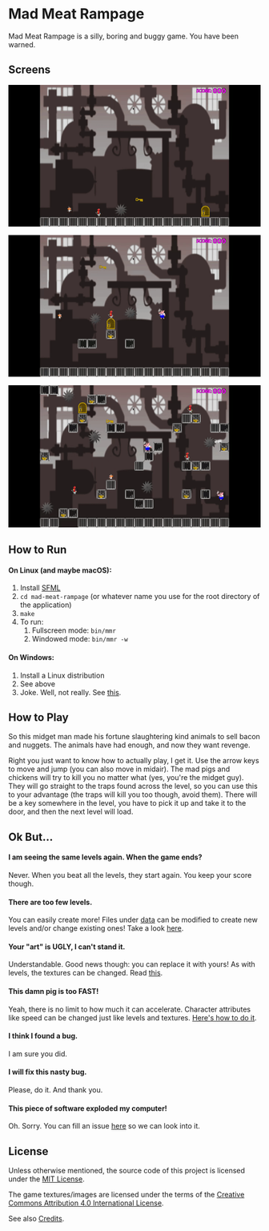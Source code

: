 # Mad Meat Rampage
Mad Meat Rampage is a silly, boring and buggy game. You have been warned.

## Screens
![Screen 1](docs/media/a1.gif)

![Screen 2](docs/media/a2.gif)

![Screen 3](docs/media/a3.gif)

## How to Run
#### On Linux (and maybe macOS):
1. Install [SFML](https://www.sfml-dev.org)
1. `cd mad-meat-rampage` (or whatever name you use for the root directory of the application)
1.  `make`
1. To run:
   1. Fullscreen mode: `bin/mmr`
   1. Windowed mode: `bin/mmr -w`

#### On Windows:
1.  Install a Linux distribution
1.  See above
1.  Joke. Well, not really. See [this](docs/Installing.md#windows).

## How to Play
So this midget man made his fortune slaughtering kind animals to sell bacon and nuggets. The animals have had enough, and now they want revenge.

Right you just want to know how to actually play, I get it. Use the arrow keys to move and jump (you can also move in midair). The mad pigs and chickens will try to kill you no matter what (yes, you're the midget guy). They will go straight to the traps found across the level, so you can use this to your advantage (the traps will kill you too though, avoid them). There will be a key somewhere in the level, you have to pick it up and take it to the door, and then the next level will load.

## Ok But...
#### I am seeing the same levels again. When the game ends?
Never. When you beat all the levels, they start again. You keep your score though.

#### There are too few levels.
You can easily create more! Files under [data](data) can be modified to create new levels and/or change existing ones! Take a look [here](docs/Editing.md#levels).

#### Your "art" is UGLY, I can't stand it.
Understandable. Good news though: you can replace it with yours! As with levels, the textures can be changed. Read [this](docs/Editing.md#textures-and-animations).

#### This damn pig is too FAST!
Yeah, there is no limit to how much it can accelerate. Character attributes like speed can be changed just like levels and textures. [Here's how to do it](docs/Editing.md#characters-and-objects).

#### I think I found a bug.
I am sure you did.

#### I will fix this nasty bug.
Please, do it. And thank you.

#### This piece of software exploded my computer!
Oh. Sorry. You can fill an issue [here](https://github.com/gviegas/mad-meat-rampage/issues) so we can look into it.

## License
Unless otherwise mentioned, the source code of this project is licensed under the [MIT License](LICENSE.md).

The game textures/images are licensed under the terms of the [Creative Commons Attribution 4.0 International License](https://creativecommons.org/licenses/by/4.0/).

See also [Credits](docs/Credits.md).
